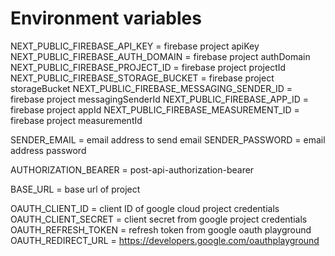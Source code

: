 # Environment variables

NEXT_PUBLIC_FIREBASE_API_KEY = firebase project apiKey
NEXT_PUBLIC_FIREBASE_AUTH_DOMAIN = firebase project authDomain
NEXT_PUBLIC_FIREBASE_PROJECT_ID = firebase project projectId
NEXT_PUBLIC_FIREBASE_STORAGE_BUCKET = firebase project storageBucket
NEXT_PUBLIC_FIREBASE_MESSAGING_SENDER_ID = firebase project messagingSenderId
NEXT_PUBLIC_FIREBASE_APP_ID = firebase project appId
NEXT_PUBLIC_FIREBASE_MEASUREMENT_ID = firebase project measurementId

SENDER_EMAIL = email address to send email
SENDER_PASSWORD = email address password

AUTHORIZATION_BEARER = post-api-authorization-bearer

BASE_URL = base url of project

OAUTH_CLIENT_ID = client ID of google cloud project credentials
OAUTH_CLIENT_SECRET = client secret from google project credentials
OAUTH_REFRESH_TOKEN = refresh token from google oauth playground
OAUTH_REDIRECT_URL = https://developers.google.com/oauthplayground

